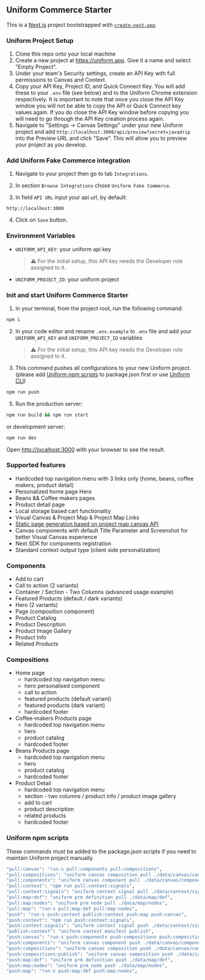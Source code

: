 ## Uniform Commerce Starter

This is a [Next.js](https://nextjs.org/) project bootstrapped with [`create-next-app`](https://github.com/vercel/next.js/tree/canary/packages/create-next-app).

### Uniform Project Setup

1. Clone this repo onto your local machine
2. Create a new project at https://uniform.app. Give it a name and select "Empty Project".
3. Under your team's Security settings, create an API Key with full permissions to Canvas and Context.
4. Copy your API Key, Project ID, and Quick Connect Key. You will add these to your `.env` file (see below) and to the Uniform Chrome extension respectively. It is important to note that once you close the API Key window you will not be able to copy the API or Quick Connect key values again. If you do close the API Key window before copying you will need to go through the API Key creation process again.
5. Navigate to "Settings -> Canvas Settings" under your new Uniform project and add `http://localhost:3000/api/preview?secret=javadrip` into the Preview URL and click "Save". This will allow you to preview your project as you develop.

### Add Uniform Fake Commerce integration

1. Navigate to your project then go to tab `Integrations`.

2. In section `Browse Integrations` chose `Uniform Fake Commerce`.

3. In field `API URL` input your api url, by default:

```
http://localhost:3000
```

4. Click on `Save` button.

### Environment Variables

- `UNIFORM_API_KEY`: your uniform api key
  > ⚠️ For the initial setup, this API key needs the Developer role assigned to it.
- `UNIFORM_PROJECT_ID`: your uniform project

### Init and start Uniform Commerce Starter

1. In your terminal, from the project root, run the following command:

```bash
npm i
```

2. In your code editor and rename `.env.example` to `.env` file and add your `UNIFORM_API_KEY` and `UNIFORM_PROJECT_ID` variables
   > ⚠️ For the initial setup, this API key needs the Developer role assigned to it.
3. This command pushes all configurations to your new Uniform project. (please add [Uniform npm scripts](https://github.com/uniformdev/commerce-starter#uniform-npm-scripts) to package.json first or use [Uniform CLI](https://docs.uniform.app/getting-started/cli-setup))

```bash
npm run push
```

5. Run the production server:

```bash
npm run build && npm run start
```

or development server:

```bash
npm run dev
```

Open [http://localhost:3000](http://localhost:3000) with your browser to see the result.

### Supported features

- Hardcoded top navigation menu with 3 links only (home, beans, coffee makers, product detail)
- Personalized home page Hero
- Beans && Coffee makers pages
- Product detail page
- Local storage based cart functionality
- Visual Canvas & Project Map & Project Map Links
- [Static page generation based on project map canvas API](https://docs.uniform.app/reference/packages/uniformdev-project-map#projectmapclient)
- Canvas components with default Title Parameter and Screenshot for better Visual Canvas experience
- Next SDK for components registration
- Standard context output type (client side personalization)

### Components

- Add to cart
- Call to action (2 variants)
- Container / Section - Two Columns (advanced usage example)
- Featured Products (default / dark variants)
- Hero (2 variants)
- Page (composition component)
- Product Catalog
- Product Description
- Product Image Gallery
- Product Info
- Related Products

### Compositions

- Home page
  - hardcoded top navigation menu
  - hero personalised component
  - call to action
  - featured products (default variant)
  - featured products (dark variant)
  - hardcoded footer
- Coffee-makers Products page
  - hardcoded top navigation menu
  - hero
  - product catalog
  - hardcoded footer
- Beans Products page
  - hardcoded top navigation menu
  - hero
  - product catalog
  - hardcoded footer
- Product Detail
  - hardcoded top navigation menu
  - section - two columns / product info / product image gallery
  - add to cart
  - product description
  - related products
  - hardcoded footer

### Uniform npm scripts

These commands must be added to the package.json scripts if you need to maintain Uniform project manually.

```bash
"pull:canvas": "run-s pull:components pull:compositions",
"pull:compositions": "uniform canvas composition pull ./data/canvas/compositions",
"pull:components": "uniform canvas component pull ./data/canvas/components",
"pull:context": "npm run pull:context:signals",
"pull:context:signals": "uniform context signal pull ./data/context/signals",
"pull:map:def": "uniform prm definition pull ./data/map/def",
"pull:map:nodes": "uniform prm node pull ./data/map/nodes",
"pull:map": "run-s pull:map:def pull:map:nodes",
"push": "run-s push:context publish:context push:map push:canvas",
"push:context": "npm run push:context:signals",
"push:context:signals": "uniform context signal push ./data/context/signals",
"publish:context": "uniform context manifest publish",
"push:canvas": "run-s push:components push:compositions push:compositions:publish",
"push:components": "uniform canvas component push ./data/canvas/components",
"push:compositions": "uniform canvas composition push ./data/canvas/compositions",
"push:compositions:publish": "uniform canvas composition push ./data/canvas/compositions --state published",
"push:map:def": "uniform prm definition push ./data/map/def",
"push:map:nodes": "uniform prm node push ./data/map/nodes",
"push:map": "run-s push:map:def push:map:nodes",
```
